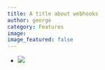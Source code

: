 ```yaml
---
title: A title about webhooks
author: george
category: Features
image:
image_featured: false
---
```


* ![](/images/blog/a-title-about-webhooks/01-make-a-zap.png)
